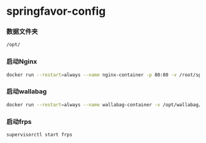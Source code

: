 # springfavor-config

### 数据文件夹

~~~bash
/opt/
~~~

### 启动Nginx

~~~bash
docker run --restart=always --name nginx-container -p 80:80 -v /root/springfavor-config/nginx/nginx.conf:/etc/nginx/nginx.conf:ro -d nginx
~~~

### 启动wallabag

~~~bash
docker run --restart=always --name wallabag-container -v /opt/wallabag/data:/var/www/wallabag/data -v /opt/wallabag/images:/var/www/wallabag/web/assets/images -p 8080:80 -e SYMFONY__ENV__DOMAIN_NAME=http://wallabag.springfavor.cn/ -d wallabag/wallabag
~~~

### 启动frps

~~~bash
supervisorctl start frps
~~~

